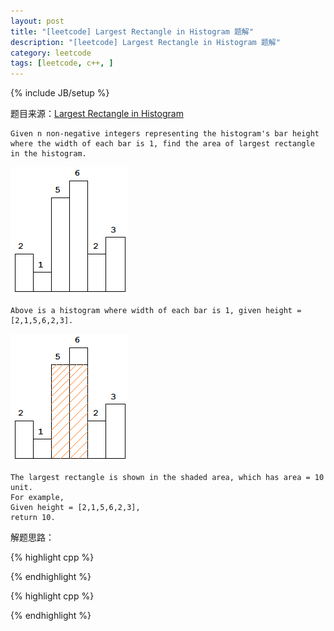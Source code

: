 ```yaml
---
layout: post
title: "[leetcode] Largest Rectangle in Histogram 题解"
description: "[leetcode] Largest Rectangle in Histogram 题解"
category: leetcode 
tags: [leetcode, c++, ]
---
```

{% include JB/setup %}


题目来源：[Largest Rectangle in Histogram](https://oj.leetcode.com/problems/largest-rectangle-in-histogram/)

>
	Given n non-negative integers representing the histogram's bar height where the width of each bar is 1, find the area of largest rectangle in the histogram.
![](resource/blogimage/leetcode-histogram-0.png)
	
	Above is a histogram where width of each bar is 1, given height = [2,1,5,6,2,3].
![](resource/blogimage/leetcode-histogram_area.png)
	
	The largest rectangle is shown in the shaded area, which has area = 10 unit.
	For example,
	Given height = [2,1,5,6,2,3],
	return 10.

解题思路：

{% highlight cpp %}

{% endhighlight %}


{% highlight cpp %}

{% endhighlight %}
